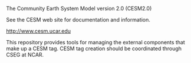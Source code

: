 The Community Earth System Model version 2.0 (CESM2.0)

See the CESM web site for documentation and information.

http://www.cesm.ucar.edu

This repository provides tools for managing the external components that make up a CESM tag. 
CESM tag creation should be coordinated through CSEG at NCAR. 
